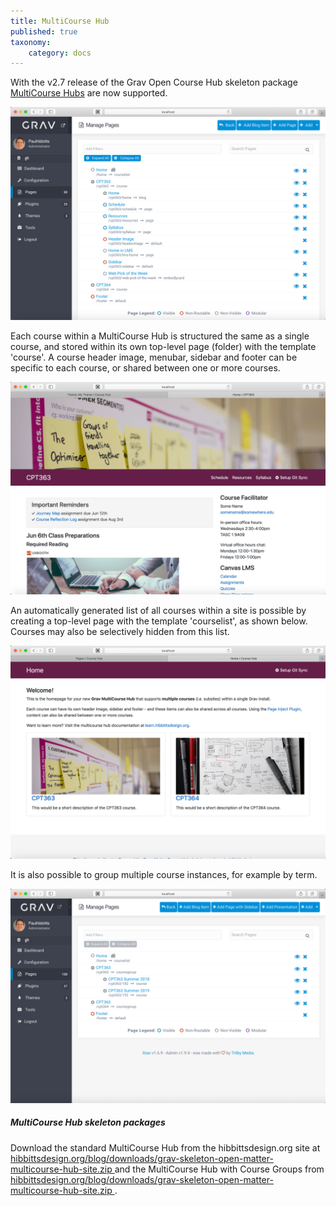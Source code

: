 ```yaml
---
title: MultiCourse Hub
published: true
taxonomy:
    category: docs
---
```


With the v2.7 release of the Grav Open Course Hub skeleton package [MultiCourse Hubs](https://demo.hibbittsdesign.org/grav-skeleton-open-matter-multi-course-hub-site/) are now supported.

![Multiple courses within a single Grav install](admin-panel-multiple-courses.png)  

Each course within a MultiCourse Hub is structured the same as a single course, and stored within its own top-level page (folder) with the template 'course'. A course header image, menubar, sidebar and footer can be specific to each course, or shared between one or more courses.

![Single course site view](cpt-363-home-page.png)  

An automatically generated list of all courses within a site is possible by creating a top-level page with the template 'courselist', as shown below. Courses may also be selectively hidden from this list.

![Automatically created course list](course-list-page.png)

It is also possible to group multiple course instances, for example by term.

![Multiple grouped courses within a single Grav install](admin-panel-multiple-grouped-courses.png)  

##### MultiCourse Hub skeleton packages
Download the standard MultiCourse Hub from the hibbittsdesign.org site at [hibbittsdesign.org/blog/downloads/grav-skeleton-open-matter-multicourse-hub-site.zip
](http://hibbittsdesign.org/blog/downloads/grav-skeleton-open-matter-multicourse-hub-site.zip
) and the MultiCourse Hub with Course Groups from [hibbittsdesign.org/blog/downloads/grav-skeleton-open-matter-multicourse-hub-site.zip
](http://hibbittsdesign.org/blog/downloads/grav-skeleton-open-matter-multicoursegroups-hub-site.zip
).
